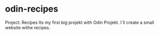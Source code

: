 # odin-recipes
 Project: Recipes
Its my first big projekt with Odin Projekt. I`ll create a small website withe recipes.
